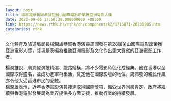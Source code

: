 ```yaml
---
layout: post
title: 楊潤雄恭賀周潤發在釜山國際電影節榮獲亞洲電影人獎
date: 2023-09-05 17:50:39.000000000 +08:00
link: https://news.rthk.hk/rthk/ch/component/k2/1716871-20230905.htm
categories: rthk
---
```


文化體育及旅遊局局長楊潤雄恭賀香港演員周潤發在第28屆釜山國際電影節榮獲亞洲電影人獎，獎項是表揚為推動亞洲電影及文化作出重大貢獻的亞洲電影工作者。

楊潤雄說，周潤發演技精湛、戲路縱橫，將不少電影角色化成經典。他在香港以至國際取得盛名，並成功進軍荷里活，奠定他在國際影壇的地位。周潤發的親民作風亦令他大受香港市民的愛戴。
　　   
楊潤雄表示，近年香港電影演員接連取得國際獎項，備受世界同業肯定。政府將繼續與香港電影發展局為業界提供多方面支援，推動行業的持續發展。
